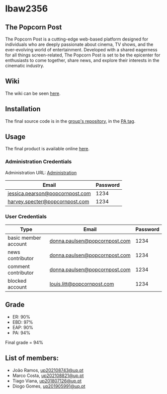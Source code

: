 # lbaw2356
## The Popcorn Post
The Popcorn Post is a cutting-edge web-based platform designed for individuals who are deeply passionate about cinema, TV shows, and the ever-evolving world of entertainment. Developed with a shared eagerness for all things screen-related, The Popcorn Post is set to be the epicenter for enthusiasts to come together, share news, and explore their interests in the cinematic industry.

## Wiki
The wiki can be seen [here](https://github.com/SpardaMarco/The-Popcorn-Post/wiki).

## Installation
The final source code is in the [group's repository](https://git.fe.up.pt/lbaw/lbaw2324/lbaw2356/), in the [PA tag](https://git.fe.up.pt/lbaw/lbaw2324/lbaw2356/-/tags/PA).

## Usage
The final product is available online [here](https://lbaw2356.lbaw.fe.up.pt).

### Administration Credentials

Administration URL: [Administration](https://lbaw2356.lbaw.fe.up.pt/administration)

| Email | Password |
| -------- | -------- |
| jessica.pearson@popcornpost.com    | 1234 |
| harvey.specter@popcornpost.com    | 1234 |

### User Credentials

| Type          | Email  | Password |
| ------------- | --------- | -------- |
| basic member account | donna.paulsen@popcornpost.com    | 1234 |
| news contributor | donna.paulsen@popcornpost.com    | 1234 |
| comment contributor | donna.paulsen@popcornpost.com    | 1234 |
| blocked account | louis.litt@popcornpost.com    | 1234 |

## Grade
- ER: 90%
- EBD: 97%
- EAP: 90%
- PA: 94%

Final grade = 94%

## List of members:
- João Ramos, up202108743@up.pt
- Marco Costa, up202108821@up.pt
- Tiago Viana, up201807126@up.pt
- Diogo Gomes, up201905991@up.pt
